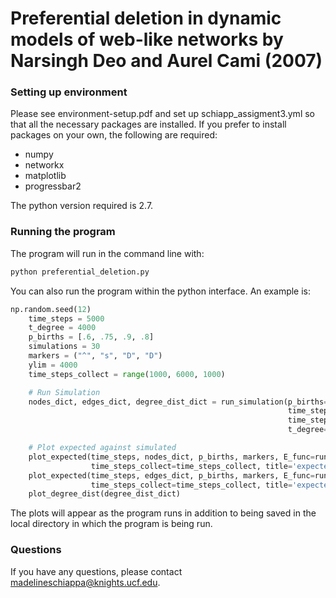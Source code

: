 # Preferential deletion in dynamic models of web-like networks by Narsingh Deo and Aurel Cami (2007)
### Setting up environment
Please see environment-setup.pdf and set up schiapp_assigment3.yml so that all the necessary packages are installed. 
If you prefer to install packages on your own, the following are required:
* numpy
* networkx
* matplotlib
* progressbar2

The python version required is 2.7.

### Running the program
The program will run in the command line with: 

```bash
python preferential_deletion.py
```

You can also run the program within the python interface. An example is: 
```python
np.random.seed(12)
    time_steps = 5000
    t_degree = 4000
    p_births = [.6, .75, .9, .8]
    simulations = 30
    markers = ("^", "s", "D", "D")
    ylim = 4000
    time_steps_collect = range(1000, 6000, 1000)

    # Run Simulation
    nodes_dict, edges_dict, degree_dist_dict = run_simulation(p_births=p_births, simulations=simulations,
                                                              time_steps=time_steps,
                                                              time_steps_collect=time_steps_collect,
                                                              t_degree=t_degree)

    # Plot expected against simulated
    plot_expected(time_steps, nodes_dict, p_births, markers, E_func=run_expected_nodes, ylim=ylim,
                  time_steps_collect=time_steps_collect, title='expected_nodes')
    plot_expected(time_steps, edges_dict, p_births, markers, E_func=run_expected_edges, ylim=ylim,
                  time_steps_collect=time_steps_collect, title='expected_edges')
    plot_degree_dist(degree_dist_dict)
```

The plots will appear as the program runs in addition to being saved in the local directory in which the program is being run. 

### Questions
If you have any questions, please contact madelineschiappa@knights.ucf.edu.
